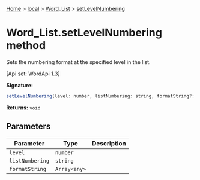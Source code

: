 [Home](./index) &gt; [local](local.md) &gt; [Word\_List](local.word_list.md) &gt; [setLevelNumbering](local.word_list.setlevelnumbering.md)

# Word\_List.setLevelNumbering method

Sets the numbering format at the specified level in the list. 

 \[Api set: WordApi 1.3\]

**Signature:**
```javascript
setLevelNumbering(level: number, listNumbering: string, formatString?: Array<any>): void;
```
**Returns:** `void`

## Parameters

|  Parameter | Type | Description |
|  --- | --- | --- |
|  `level` | `number` |  |
|  `listNumbering` | `string` |  |
|  `formatString` | `Array<any>` |  |


